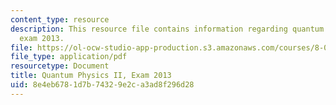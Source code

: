 ```yaml
---
content_type: resource
description: This resource file contains information regarding quantum physics II,
  exam 2013.
file: https://ol-ocw-studio-app-production.s3.amazonaws.com/courses/8-05-quantum-physics-ii-fall-2013/8e4eb6781d7b74329e2ca3ad8f296d28_MIT8_05F13_final_2013.pdf
file_type: application/pdf
resourcetype: Document
title: Quantum Physics II, Exam 2013
uid: 8e4eb678-1d7b-7432-9e2c-a3ad8f296d28
---
```

